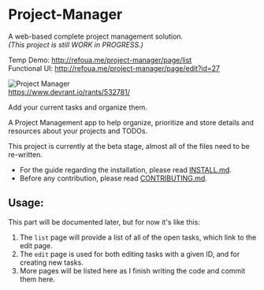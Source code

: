 
# Project-Manager
A web-based complete project management solution.<br />
_(This project is still WORK in PROGRESS.)_

Temp Demo: http://refoua.me/project-manager/page/list<br />
Functional UI: http://refoua.me/project-manager/page/edit?id=27<br />


![Project Manager](https://i.imgur.com/BTc51vlm.png)<br />
https://www.devrant.io/rants/532781/

Add your current tasks and organize them.

A Project Management app to help organize, prioritize and store details and resources about your projects and TODOs.

This project is currently at the beta stage, almost all of the files need to be re-written.
* For the guide regarding the installation, please read [INSTALL.md](INSTALL.md).
* Before any contribution, please read [CONTRIBUTING.md](CONTRIBUTING.md).

## Usage:
This part will be documented later, but for now it's like this:
1. The `list` page will provide a list of all of the open tasks, which link to the edit page.
2. The `edit` page is used for both editing tasks with a given ID, and for creating new tasks.
3. More pages will be listed here as I finish writing the code and commit them here.
